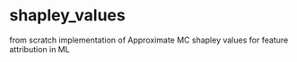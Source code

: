 # shapley_values
from scratch implementation of Approximate MC shapley values for feature attribution in ML

